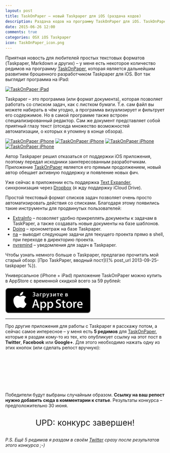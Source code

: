```yaml
---
layout: post
title: TaskOnPaper – новый Taskpaper для iOS (раздача кодов)
description: Раздача кодов на программу TaskOnPaper для iOS. TaskOnPaper – дальнейшее развитие брошенного приложения Taskpaper.
date: 2015-06-26 12:00
comments: true
categories: OSX iOS Taskpaper
icon: TaskOnPaper_icon.png
---
```


Приятная новость для любителей простых текстовых форматов (Taskpaper, Markdown и других) – у меня есть некоторое количество редимов на программу [TaskOnPaper][taskonpaper], которая является дальнейшим развитием брошенного разработчиком Taskpaper для iOS. Вот так выглядит программа на iPad:

<a class="screenshot" href="https://monosnap.com/image/KvkTLDblrsp1Ml17FhEWq26g1oLFxc.png" rel="screenshot" title="TaskOnPaper iPad"><img src="https://monosnap.com/image/KvkTLDblrsp1Ml17FhEWq26g1oLFxc.png" alt="TaskOnPaper iPad" /></a>

Taskpaper – это программа (или формат документа), которая позволяет работать со списком задач, как с листком бумаги. Т.е. сам файл вы можете набирать в чём угодно, а программа визуализирует и фильтрует его содержимое. Но в самой программе также встроен специализированный редактор. Сам же документ представляет собой приятный глазу текст (отсюда множество возможностей автоматизации, о которых я упомяну в конце обзора).

<a class="screenshot" href="https://monosnap.com/image/LasBt9b12fVyOLK6JJ3r0yODqK4Cna.png" rel="screenshot" title="TaskOnPaper iPhone"><img src="https://monosnap.com/image/LasBt9b12fVyOLK6JJ3r0yODqK4Cna.png" alt="TaskOnPaper iPhone" /></a>
<a class="screenshot" href="https://monosnap.com/image/g3p6vVzfN1pqTzxjDkiYEERaLESJhX.png" rel="screenshot" title="TaskOnPaper iPhone"><img src="https://monosnap.com/image/g3p6vVzfN1pqTzxjDkiYEERaLESJhX.png" alt="TaskOnPaper iPhone" /></a>
<a class="screenshot" href="https://monosnap.com/image/WYW4OmU7dx8wtTDy9rqoHZfJx4IqVc.png" rel="screenshot" title="TaskOnPaper iPhone"><img src="https://monosnap.com/image/WYW4OmU7dx8wtTDy9rqoHZfJx4IqVc.png" alt="TaskOnPaper iPhone" /></a>
<a class="screenshot" href="https://monosnap.com/image/rLfw1gIP76mODqPclTaLn9fCLq5wbC.png" rel="screenshot" title="TaskOnPaper iPhone"><img src="https://monosnap.com/image/rLfw1gIP76mODqPclTaLn9fCLq5wbC.png" alt="TaskOnPaper iPhone" /></a>

Автор Taskpaper решил отказаться от поддержки iOS приложения, поэтому передал исходники заинтересованным разработчикам. Приложение [TaskOnPaper][taskonpaper] является его прямым продолжением, новый автор обещает активную поддержку и появление новых фич.

Уже сейчас в приложении есть поддержка [Text Expander](https://itunes.apple.com/ru/app/textexpander-3-+-custom-keyboard/id917416298?mt=8&uo=4&at=10lbPv&ct=searchlink), синхронизация через [Dropbox](https://db.tt/RBkbth7p) (я жду поддержку iCloud Drive).

Простой текстовый формат списков задач позволяет очень просто автоматизировать действия со списками. Благодаря этому появились такие инструменты для продвинутых пользователей:

- [ExtraInfo](http://brettterpstra.com/2013/08/24/scripting-taskpaper-extra-info-plus/) – позволяет удобно прикреплять документы к задачам в TaskPaper, а также создавать новые документы на базе шаблонов.
- [Doing](http://brettterpstra.com/projects/doing/) – хронометраж на базе Taskpaper.
- [na](http://brettterpstra.com/projects/na/) – выводит следующие задачи для текущего проекта прямо в shell, при переходе в директорию проекта.
- [nvremind](http://brettterpstra.com/projects/nvremind/) – уведомления для задач в Taskpaper.

Чтобы узнать немного больше о Taskpaper, предлагаю прочитать мой старый обзор: [Про TaskPaper, вводный пост]({% post_url 2013-09-25-taskpaper %}).

Универсальное (iPhone + iPad) приложение TaskOnPaper можно купить в AppStore с временной скидкой всего за 59 рублей:

<div class="text-center">
<a href="https://itunes.apple.com/ru/app/taskonpaper-lucsie-idei-rozdautsa/id989912345?mt=8&at=10lbPv"><img src="/images/AppStore.svg" alt="Загрузить в AppStore"></a>
</div>

---

Про другие приложения для работы с Taskpaper я расскажу потом, а сейчас самое интересное – у меня есть **5 редимов** для [TaskOnPaper][taskonpaper], которые я раздам кому-то из тех, кто опубликует ссылку на этот пост в **Twitter**, **Facebook** или **Google+**. Для этого необходимо нажать одну из этих кнопок (или сделать репост вручную):

<div class="text-center" style="margin: 30px auto;">
    <a target="_blank" style="margin-right: 30px;" href="https://twitter.com/share?url=http://paul.elms.pro/blog/2015/06/26/taskpaper-ios-giveaway/&text=TaskOnPaper%20–%20новый%20Taskpaper%20для%20iOS%20(раздача%20кодов)&via=vyazovoi"><i style="font-size: 60px; color: #1CA8E5;" class="fa fa-twitter-square"></i></a>
    <a target="_blank" style="margin-right: 30px;" href="https://www.facebook.com/sharer/sharer.php?u=http://paul.elms.pro/blog/2015/06/26/taskpaper-ios-giveaway/"><i style="font-size: 60px; color: #3B5A96;" class="fa fa-facebook-square"></i></a>
    <a target="_blank" style="margin-right: 30px;" href="https://plusone.google.com/_/+1/confirm?hl=en&url=http://paul.elms.pro/blog/2015/06/26/taskpaper-ios-giveaway/"><i style="font-size: 60px; color: #DB4C3F;" class="fa fa-google-plus-square"></i></a>
</div>

Победители будут выбраны случайным образом. **Ссылку на ваш репост нужно добавить сюда в комментарии к статье**. Результаты конкурса – предположительно 30 июня.

<p style="text-align: center; font-size: 26px; margin: 30px auto;">UPD: конкурс завершен!</p>

*P.S. Ещё 5 редимов я раздам в своём [Twitter](http://twitter.com/vyazovoi) сразу после результатов этого конкурса ;-)*

[taskonpaper]: https://itunes.apple.com/ru/app/taskonpaper-lucsie-idei-rozdautsa/id989912345?mt=8&uo=4&at=10lbPv&ct=searchlink